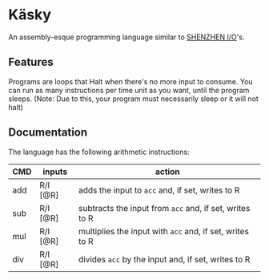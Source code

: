 # Käsky

An assembly-esque programming language similar to [SHENZHEN I/O](https://www.zachtronics.com/shenzhen-io/)'s.

## Features

Programs are loops that Halt when there's no more input to consume.
You can run as many instructions per time unit as you want, until the program sleeps. (Note: Due to this, your program must necessarily sleep or it will not halt)

## Documentation

The language has the following arithmetic instructions:

| CMD | inputs | action |
|-----|--------|--------|
| add | R/I [\@R] | adds the input to `acc` and, if set, writes to R |
| sub | R/I [\@R] | subtracts the input from `acc` and, if set, writes to R |
| mul | R/I [\@R] | multiplies the input with `acc` and, if set, writes to R |
| div | R/I [\@R] | divides `acc` by the input and, if set, writes to R |
